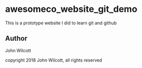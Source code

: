 # awesomeco_website_git_demo

This is a prototype website I did to learn git and github

## Author

John Wilcott

copyright 2018 John Wilcott, all rights reserved